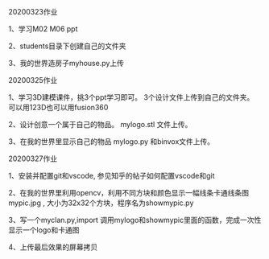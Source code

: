 
20200323作业



1、学习M02 M06 ppt



2、students目录下创建自己的文件夹



3、我的世界造房子myhouse.py上传



20200325作业



1、学习3D建模课件，挑3个ppt学习即可。 3个设计文件上传到自己的文件夹。 可以用123D也可以用fusion360



2、设计创意一个属于自己的物品。 mylogo.stl 文件上传。



3、在我的世界里显示自己的物品 mylogo.py 和binvox文件上传。



20200327作业



1、安装并配置git和vscode, 参见知乎的帖子如何配置vscode和git



2、在我的世界里利用opencv，利用不同方块和颜色显示一幅线条卡通线条图mypic.jpg , 大小为32x32个方块，程序名为showmypic.py



3、写一个myclan.py,import 调用mylogo和showmypic里面的函数，完成一次性显示一个logo和卡通图



4、上传最后效果的屏幕拷贝
